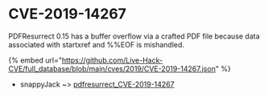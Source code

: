# CVE-2019-14267

PDFResurrect 0.15 has a buffer overflow via a crafted PDF file because data associated with startxref and %%EOF is mishandled.

{% embed url="https://github.com/Live-Hack-CVE/full_database/blob/main/cves/2019/CVE-2019-14267.json" %}


* snappyJack ~> [pdfresurrect_CVE-2019-14267](https://www.alice-snow.ru/2019/database/cve-2019-14267/pdfresurrect_cve-2019-14267-snappyjack)